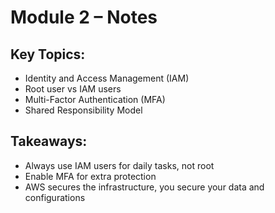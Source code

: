 # Module 2 – Notes

## Key Topics:
- Identity and Access Management (IAM)
- Root user vs IAM users
- Multi-Factor Authentication (MFA)
- Shared Responsibility Model

## Takeaways:
- Always use IAM users for daily tasks, not root
- Enable MFA for extra protection
- AWS secures the infrastructure, you secure your data and configurations
